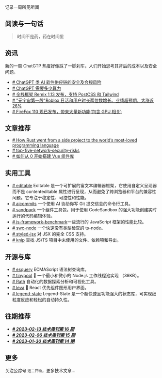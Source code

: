 记录一周所见所闻

## 阅读与一句话

> 时间不是药，药在时间里

## 资讯

新的一周 ChatGTP 热度好像踩了一脚刹车，人们开始思考其背后的成本以及安全问题。

- [# ChatGPT 类 AI 软件供应链的安全及合规风险](https://my.oschina.net/u/5851526/blog/7786222)
- [# ChatGPT 需要多少算力](https://finance.sina.com.cn/stock/stockzmt/2023-02-13/doc-imyfpfsz2563335.shtml)
- [# 全栈框架 Remix 1.13 发布，支持 PostCSS 和 Tailwind](https://github.com/remix-run/remix/releases/tag/remix%401.13.0)
- [# "元宇宙第一股"Roblox 日活和用户时长两位数增长、业绩超预期，大涨近 26%](https://wallstreetcn.com/articles/3682031)
- [# FireFox 110 现已发布，带来大量新功能(包含 GPU 相关)](https://www.mozilla.org/en-US/firefox/110.0/releasenotes/)

## 文章推荐

- [# How Rust went from a side project to the world’s most-loved programming language](https://www.technologyreview.com/2023/02/14/1067869/rust-worlds-fastest-growing-programming-language/)
- [# top-five-network-security-risks](https://dzone.com/articles/top-five-network-security-risks)
- [# 如何从 0 开始搭建 Vue 组件库](https://my.oschina.net/u/4090830/blog/7867611)

## 实用工具

- [# editable](https://github.com/editablejs/editable) Editable 是一个可扩展的富文本编辑器框架，它使用自定义呈现器而不是 contenteditable 属性进行呈现，从而避免了跨浏览器和平台的兼容性问题。它专注于稳定性、可控性和性能。
- [# aicommits](https://github.com/Nutlope/aicommits) 一个使用 AI 协助你写 Git 提交信息的命令行工具。
- [# sandpack](https://github.com/codesandbox/sandpack) 一个组件工具包，用于使用 CodeSandbox 的强大功能创建实时运行的代码编辑体验。
- [# js-framework-benchmark](https://github.com/krausest/js-framework-benchmark)一些流行的 JavaScript 框架的性能比较。
- [# swc-node](https://github.com/swc-project/swc-node) 一个快速没有类型检查的 ts-node。
- [# styled-jsx](https://github.com/vercel/styled-jsx) 对 JSX 的完全 CSS 支持。
- [# knip](https://github.com/webpro/knip) 查找 JS/TS 项目中未使用的文件、依赖项和导出。

## 开源与库

- [# esquery](https://github.com/estools/esquery) ECMAScript 语法树查询库。
- [# tinypool](https://github.com/tinylibs/tinypool) 🧵 一个最小和微小的 Node.js 工作线程池实现 （38KB）。
- [# Rath](https://github.com/Kanaries/Rath) 自动化的数据探索分析和可视化工具。
- [# leva](https://github.com/pmndrs/leva) 🌋 React 优先组件图形用户界面。
- [# legend-state](https://github.com/LegendApp/legend-state) Legend-State 是一个超快速且功能强大的状态库，可实现细粒度反应和轻松的自动持久性。

## 往期推荐

- **_[# 2023-02-13 技术周刊第 16 期](https://juejin.cn/post/7199192593278697531)_**
- **_[# 2023-02-06 技术周刊第 15 期](https://juejin.cn/post/7188632877230194725)_**
- **_[# 2023-01-30 技术周刊第 14 期](https://juejin.cn/post/7194223377031102520)_**

## 更多

关注公踪号 `进二开物`，更多技术文章...
